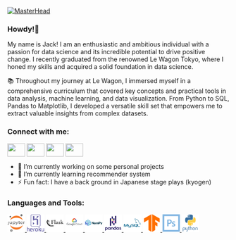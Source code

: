 [![MasterHead](https://wallpapercave.com/wp/wp9637434.png)](github.com/Jack-Merrett)
### Howdy!👋

My name is Jack! I am an enthusiastic and ambitious individual with a passion for data science and its incredible potential to drive positive change. I recently graduated from the renowned Le Wagon Tokyo, where I honed my skills and acquired a solid foundation in data science.

📚 Throughout my journey at Le Wagon, I immersed myself in a comprehensive curriculum that covered key concepts and practical tools in data analysis, machine learning, and data visualization. From Python to SQL, Pandas to Matplotlib, I developed a versatile skill set that empowers me to extract valuable insights from complex datasets.

<h3 align="left">Connect with me:</h3>
<p align="left">
<a href="https://twitter.com/Jack_Merrett_" target="blank"><img align="center" src="https://cdn.jsdelivr.net/npm/simple-icons@3.0.1/icons/twitter.svg" alt="" height="30" width="40" /></a>
<a href="https://www.linkedin.com/in/jackmerrett" target="blank"><img align="center" src="https://cdn.jsdelivr.net/npm/simple-icons@3.0.1/icons/linkedin.svg" alt="" height="30" width="40" /></a>
<a href="https://www.instagram.com/jack_merrett_/" target="blank"><img align="center" src="https://cdn.jsdelivr.net/npm/simple-icons@3.0.1/icons/instagram.svg" alt="" height="30" width="40" /></a>
<a href="https://www.youtube.com/channel/UC9_c4fpQvN7SJdqQ6GYjmSQ" target="blank"><img align="center" src="https://cdn.jsdelivr.net/npm/simple-icons@3.0.1/icons/youtube.svg" alt="" height="30" width="40" /></a>
</p>

- 🔭 I’m currently working on some personal projects
- 🌱 I’m currently learning recommender system
- ⚡ Fun fact: I have a back ground in Japanese stage plays (kyogen)

<h3 align="left">Languages and Tools:</h3>
<p align="left"> <a href="https://jupyter.org/" target="_blank"> <img src="https://github.com/devicons/devicon/blob/master/icons/jupyter/jupyter-original-wordmark.svg" alt="Jupyter" width="40" height="40"/> </a> 
<a href="https://www.heroku.com/" target="_blank"> <img src="https://github.com/devicons/devicon/blob/master/icons/heroku/heroku-original-wordmark.svg" alt="heroku" width="40" height="40"/> </a>
<a href="https://flask.palletsprojects.com/en/2.3.x/" target="_blank"> <img src="https://github.com/devicons/devicon/blob/master/icons/flask/flask-original-wordmark.svg" alt="flask" width="40" height="40"/> </a> 
<a href="https://cloud.google.com/free?utm_source=google&utm_medium=cpc&utm_campaign=japac-JP-all-en-dr-BKWS-all-core-trial-EXA-dr-1605216&utm_content=text-ad-none-none-DEV_c-CRE_602288553768-ADGP_Hybrid%20%7C%20BKWS%20-%20EXA%20%7C%20Txt%20~%20GCP%20~%20General_core%20brand-KWID_43700071562407950-aud-1644542955988%3Akwd-6458750523&userloc_1009300-network_g&utm_term=KW_google%20cloud&gclid=CjwKCAjw1YCkBhAOEiwA5aN4AY7qDiFzLbA1W2NwIXN5zgvMuQFOW9aB2qIZZV9QNSoT6v8cxU_0WhoCPs0QAvD_BwE&gclsrc=aw.ds" target="_blank"> <img src="https://github.com/devicons/devicon/blob/master/icons/googlecloud/googlecloud-original-wordmark.svg" alt="Google Cloud" width="40" height="40"/> </a> 
<a href="https://numpy.org/" target="_blank"> <img src="https://github.com/devicons/devicon/blob/master/icons/numpy/numpy-original-wordmark.svg" alt="numpy" width="40" height="40"/> </a> 
<a href="https://pandas.pydata.org/" target="_blank"> <img src="https://github.com/devicons/devicon/blob/master/icons/pandas/pandas-original-wordmark.svg" alt="pandas" width="40" height="40"/> </a> 
<a href="https://www.mysql.com/" target="_blank"> <img src="https://github.com/devicons/devicon/blob/master/icons/mysql/mysql-plain-wordmark.svg" alt="MySQL" width="40" height="40"/> </a> 
<a href="https://www.tensorflow.org/?gad=1&gclid=CjwKCAjw1YCkBhAOEiwA5aN4AUbYVTkpOXMlTyrIMiRKFD-urk8FGLEcZz2bJzYqlamvRDNCVhewdRoCmhEQAvD_BwE" target="_blank"> <img src="https://github.com/devicons/devicon/blob/master/icons/tensorflow/tensorflow-original.svg" alt="TensorFlow" width="40" height="40"/> </a> 
<a href="https://www.photoshop.com/en" target="_blank"> <img src="https://github.com/devicons/devicon/blob/master/icons/photoshop/photoshop-line.svg" alt="photoshop" width="40" height="40"/> </a> 
<a href="https://www.python.org" target="_blank"> <img src="https://github.com/devicons/devicon/blob/master/icons/python/python-original-wordmark.svg" alt="python" width="40" height="40"/> </a> 
</p>
